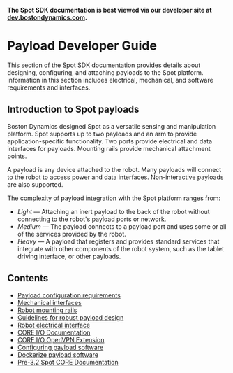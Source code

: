 <!--
Copyright (c) 2023 Boston Dynamics, Inc.  All rights reserved.

Downloading, reproducing, distributing or otherwise using the SDK Software
is subject to the terms and conditions of the Boston Dynamics Software
Development Kit License (20191101-BDSDK-SL).
-->

<p class="github-only">
<b>The Spot SDK documentation is best viewed via our developer site at <a href="https://dev.bostondynamics.com">dev.bostondynamics.com</a>. </b>
</p>

# Payload Developer Guide

This section of the Spot SDK documentation provides details about designing, configuring, and attaching payloads to the Spot platform. information in this section includes electrical, mechanical, and software requirements and interfaces.

## Introduction to Spot payloads

Boston Dynamics designed Spot as a versatile sensing and manipulation platform. Spot supports up to two payloads and an arm to provide application-specific functionality. Two ports provide electrical and data interfaces for payloads. Mounting rails provide mechanical attachment points.

A payload is any device attached to the robot. Many payloads will connect to the robot to access power and data interfaces. Non-interactive payloads are also supported.

The complexity of payload integration with the Spot platform ranges from:

- _Light_ — Attaching an inert payload to the back of the robot without connecting to the robot's payload ports or network.
- _Medium_ — The payload connects to a payload port and uses some or all of the services provided by the robot.
- _Heavy_ — A payload that registers and provides standard services that integrate with other components of the robot system, such as the tablet driving interface, or other payloads.

## Contents

- [Payload configuration requirements](payload_configuration_requirements.md)
- [Mechanical interfaces](mechanical_interfaces.md)
- [Robot mounting rails](robot_mounting_rails.md)
- [Guidelines for robust payload design](guidelines_for_robust_payload_design.md)
- [Robot electrical interface](robot_electrical_interface.md)
- [CORE I/O Documentation](coreio_documentation.md)
- [CORE I/O OpenVPN Extension](coreio_openvpn_extension.md)
- [Configuring payload software](configuring_payload_software.md)
- [Dockerize payload software](docker_containers.md)
- [Pre-3.2 Spot CORE Documentation](spot_core_documentation.md)
